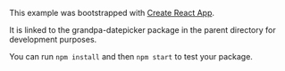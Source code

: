 This example was bootstrapped with [Create React App](https://github.com/facebook/create-react-app).

It is linked to the grandpa-datepicker package in the parent directory for development purposes.

You can run `npm install` and then `npm start` to test your package.
